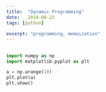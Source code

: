 ```yaml
---
title:  "Dynamic Programming"
date:   2018-08-23
tags: [python]

excerpt: "programming, memoization"
---
```


## 

```python
import numpy as np
import matplotlib.pyplot as plt

a = np.arange(10)
plt.plot(a)
plt.show()
```